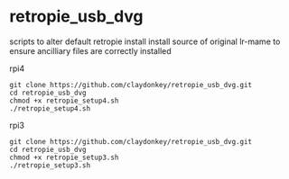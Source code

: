 # retropie_usb_dvg
scripts to alter default retropie install
install source of original lr-mame to ensure ancilliary files are correctly installed

rpi4
```
git clone https://github.com/claydonkey/retropie_usb_dvg.git
cd retropie_usb_dvg
chmod +x retropie_setup4.sh
./retropie_setup4.sh
```
rpi3
```
git clone https://github.com/claydonkey/retropie_usb_dvg.git
cd retropie_usb_dvg
chmod +x retropie_setup3.sh
./retropie_setup3.sh
```
